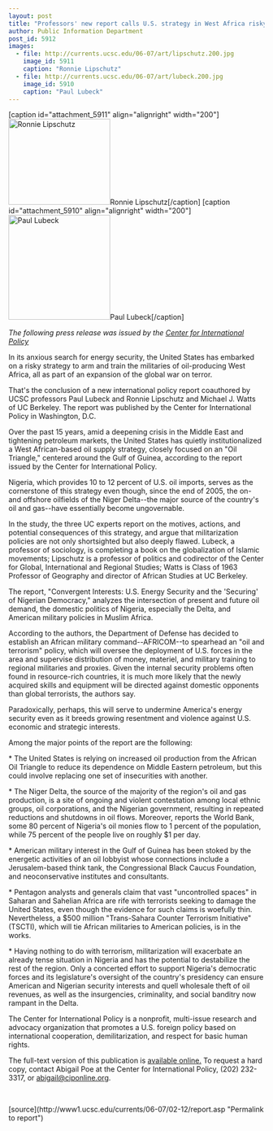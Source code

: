 ```yaml
---
layout: post
title: "Professors' new report calls U.S. strategy in West Africa risky"
author: Public Information Department
post_id: 5912
images:
  - file: http://currents.ucsc.edu/06-07/art/lipschutz.200.jpg
    image_id: 5911
    caption: "Ronnie Lipschutz"
  - file: http://currents.ucsc.edu/06-07/art/lubeck.200.jpg
    image_id: 5910
    caption: "Paul Lubeck"
---
```


[caption id="attachment_5911" align="alignright" width="200"]<a href="http://localhost/mysite/wp-content/uploads/2007/02/lipschutz.200.jpg"><img class="size-full wp-image-5911" src="http://localhost/mysite/wp-content/uploads/2007/02/lipschutz.200.jpg" alt="Ronnie Lipschutz" width="200" height="169" /></a>Ronnie Lipschutz[/caption]
[caption id="attachment_5910" align="alignright" width="200"]<a href="http://localhost/mysite/wp-content/uploads/2007/02/lubeck.200.jpg"><img class="size-full wp-image-5910" src="http://localhost/mysite/wp-content/uploads/2007/02/lubeck.200.jpg" alt="Paul Lubeck" width="200" height="206" /></a>Paul Lubeck[/caption]
<a name="content" id="content"></a>
<p>
  <i>The following press release was issued by the <a href="http://ciponline.org/">Center for International Policy</a></i>
</p>
<p>
  In its anxious search for energy security, the United States has embarked on a risky strategy to arm and train the militaries of oil-producing West Africa, all as part of an expansion of the global war on terror.
</p>
<p>
  That's the conclusion of a new international policy report coauthored by UCSC professors Paul Lubeck and Ronnie Lipschutz and Michael J. Watts of UC Berkeley. The report was published by the Center for International Policy in Washington, D.C.
</p>
<p>
  Over the past 15 years, amid a deepening crisis in the Middle East and tightening petroleum markets, the United States has quietly institutionalized a West African-based oil supply strategy, closely focused on an "Oil Triangle," centered around the Gulf of Guinea, according to the report issued by the Center for International Policy.
</p>
<p>
  Nigeria, which provides 10 to 12 percent of U.S. oil imports, serves as the cornerstone of this strategy even though, since the end of 2005, the on- and offshore oilfields of the Niger Delta--the major source of the country's oil and gas--have essentially become ungovernable.
</p>
<p>
  In the study, the three UC experts report on the motives, actions, and potential consequences of this strategy, and argue that militarization policies are not only shortsighted but also deeply flawed. Lubeck, a professor of sociology, is completing a book on the globalization of Islamic movements; Lipschutz is a professor of politics and codirector of the Center for Global, International and Regional Studies; Watts is Class of 1963 Professor of Geography and director of African Studies at UC Berkeley.
</p>
<p>
  The report, "Convergent Interests: U.S. Energy Security and the 'Securing' of Nigerian Democracy," analyzes the intersection of present and future oil demand, the domestic politics of Nigeria, especially the Delta, and American military policies in Muslim Africa.
</p>
<p>
  According to the authors, the Department of Defense has decided to establish an African military command--AFRICOM--to spearhead an "oil and terrorism" policy, which will oversee the deployment of U.S. forces in the area and supervise distribution of money, materiel, and military training to regional militaries and proxies. Given the internal security problems often found in resource-rich countries, it is much more likely that the newly acquired skills and equipment will be directed against domestic opponents than global terrorists, the authors say.
</p>
<p>
  Paradoxically, perhaps, this will serve to undermine America's energy security even as it breeds growing resentment and violence against U.S. economic and strategic interests.
</p>
<p>
  Among the major points of the report are the following:
</p>
<p>
  * The United States is relying on increased oil production from the African Oil Triangle to reduce its dependence on Middle Eastern petroleum, but this could involve replacing one set of insecurities with another.
</p>
<p>
  * The Niger Delta, the source of the majority of the region's oil and gas production, is a site of ongoing and violent contestation among local ethnic groups, oil corporations, and the Nigerian government, resulting in repeated reductions and shutdowns in oil flows. Moreover, reports the World Bank, some 80 percent of Nigeria's oil monies flow to 1 percent of the population, while 75 percent of the people live on roughly $1 per day.
</p>
<p>
  * American military interest in the Gulf of Guinea has been stoked by the energetic activities of an oil lobbyist whose connections include a Jerusalem-based think tank, the Congressional Black Caucus Foundation, and neoconservative institutes and consultants.
</p>
<p>
  * Pentagon analysts and generals claim that vast "uncontrolled spaces" in Saharan and Sahelian Africa are rife with terrorists seeking to damage the United States, even though the evidence for such claims is woefully thin. Nevertheless, a $500 million "Trans-Sahara Counter Terrorism Initiative" (TSCTI), which will tie African militaries to American policies, is in the works.
</p>
<p>
  * Having nothing to do with terrorism, militarization will exacerbate an already tense situation in Nigeria and has the potential to destabilize the rest of the region. Only a concerted effort to support Nigeria's democratic forces and its legislature's oversight of the country's presidency can ensure American and Nigerian security interests and quell wholesale theft of oil revenues, as well as the insurgencies, criminality, and social banditry now rampant in the Delta.
</p>
<p>
  The Center for International Policy is a nonprofit, multi-issue research and advocacy organization that promotes a U.S. foreign policy based on international cooperation, demilitarization, and respect for basic human rights.
</p>
<p>
  The full-text version of this publication is <a href="http://www.ciponline.org/NIGERIA_FINAL.pdf">available online.</a> To request a hard copy, contact Abigail Poe at the Center for International Policy, (202) 232-3317, or <a href="mailto:abigail@ciponline.org">abigail@ciponline.org</a>.
</p>
<p>
  <br>
</p>
[source](http://www1.ucsc.edu/currents/06-07/02-12/report.asp "Permalink to report")
